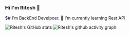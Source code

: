 ### Hi I'm Ritesh 👋
$# I'm BackEnd Develpoer.
🌱 I’m currently learning Rest API 


![Ritesh's GitHub stats](https://github-readme-stats.vercel.app/api?username=Ritesh22p1401b&show_icons=true&theme=dark)
![Ritesh's github activity graph](https://activity-graph.herokuapp.com/graph?username=Ritesh22p1401b&theme=react-dark&hide_border=true&area=true)
